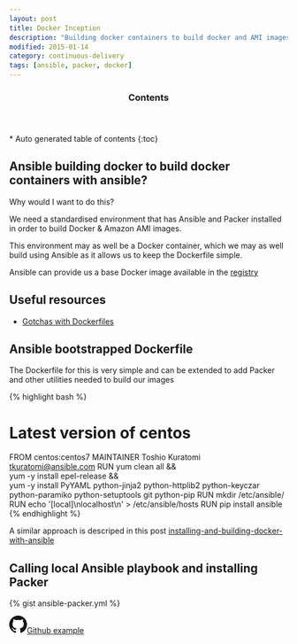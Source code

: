```yaml
---
layout: post
title: Docker Inception
description: "Building docker containers to build docker and AMI images"
modified: 2015-01-14
category: continuous-delivery
tags: [ansible, packer, docker]
---
```


<section id="table-of-contents" class="toc">
  <header>
    <h3>Contents</h3>
  </header>
<div id="drawer" markdown="1">
*  Auto generated table of contents
{:toc}
</div>
</section><!-- /#table-of-contents -->

## Ansible building docker to build docker containers with ansible?

Why would I want to do this?<br/>

We need a standardised environment that has Ansible and Packer installed in order to build Docker & Amazon AMI images. <br/>

This environment may as well be a Docker container, which we may as well build using Ansible as it allows us to keep the Dockerfile simple.<br/>

Ansible can provide us a base Docker image available in the [registry](https://registry.hub.docker.com/repos/ansible/)<br/>

## Useful resources

* [Gotchas with Dockerfiles](http://kimh.github.io/blog/en/docker/gotchas-in-writing-dockerfile-en/)<br/>


## Ansible bootstrapped Dockerfile

The Dockerfile for this is very simple and can be extended to add Packer and other utilities needed to build our images

{% highlight bash %}
# Latest version of centos
FROM centos:centos7
MAINTAINER Toshio Kuratomi <tkuratomi@ansible.com>
RUN yum clean all && \
    yum -y install epel-release && \
    yum -y install PyYAML python-jinja2 python-httplib2 python-keyczar python-paramiko python-setuptools git python-pip
RUN mkdir /etc/ansible/
RUN echo '[local]\nlocalhost\n' > /etc/ansible/hosts
RUN pip install ansible
{% endhighlight %}

A similar approach is descriped in this post [installing-and-building-docker-with-ansible](http://www.ansible.com/2014/02/12/installing-and-building-docker-with-ansible)

## Calling local Ansible playbook and installing Packer


{% gist ansible-packer.yml %}

![](/images/icons/github-32px.png)[Github example](https://github.com/jamesdmorgan/ansible-docker-packer)

